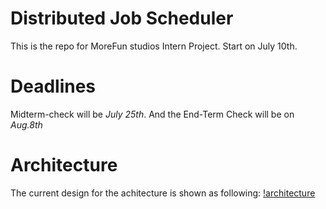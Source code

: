 # Distributed Job Scheduler
This is the repo for MoreFun studios Intern Project.
Start on July 10th. 
# Deadlines
Midterm-check will be *July 25th*. And the End-Term Check will be on *Aug.8th*
# Architecture
The current design for the achitecture is shown as following:
[!architecture](./imgs/supernova_project_design-v3.png)
